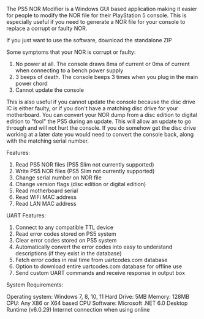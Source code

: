 The PS5 NOR Modifier is a Windows GUI based application making it easier for people to modify the NOR file for their PlayStation 5 console. This is especially useful if you need to generate a NOR file for your console to replace a corrupt or faulty NOR.

If you just want to use the software, download the standalone ZIP

Some symptoms that your NOR is corrupt or faulty:
1. No power at all. The console draws 8ma of current or 0ma of current when connecting to a bench power supply
2. 3 beeps of death. The console beeps 3 times when you plug in the main power chord
3. Cannot update the console

This is also useful if you cannot update the console because the disc drive IC is either faulty, or if you don't have a matching disc drive for your motherboard. You can convert your NOR dump from a disc edition to digital edition to "fool" the PS5 during
an update. This will allow an update to go through and will not hurt the console. If you do somehow get the disc drive working at a later date you would need to convert the console back, along with the matching serial number.

Features:
1. Read PS5 NOR files (PS5 Slim not currently supported)
2. Write PS5 NOR files (PS5 Slim not currently supported)
3. Change serial number on NOR file
4. Change version flags (disc edition or digital edition)
5. Read motherboard serial
6. Read WiFi MAC address
7. Read LAN MAC address

UART Features:
1. Connect to any compatible TTL device
2. Read error codes stored on PS5 system
3. Clear error codes stored on PS5 system
4. Automatically convert the error codes into easy to understand descriptions (if they exist in the database)
5. Fetch error codes in real time from uartcodes.com database
6. Option to download entire uartcodes.com database for offline use
7. Send custom UART commands and receive response in output box

System Requirements:

Operating system: Windows 7, 8, 10, 11
Hard Drive: 5MB
Memory: 128MB
CPU: Any X86 or X64 based CPU
Software: Microsoft .NET 6.0 Desktop Runtime (v6.0.29)
Internet connection when using online

